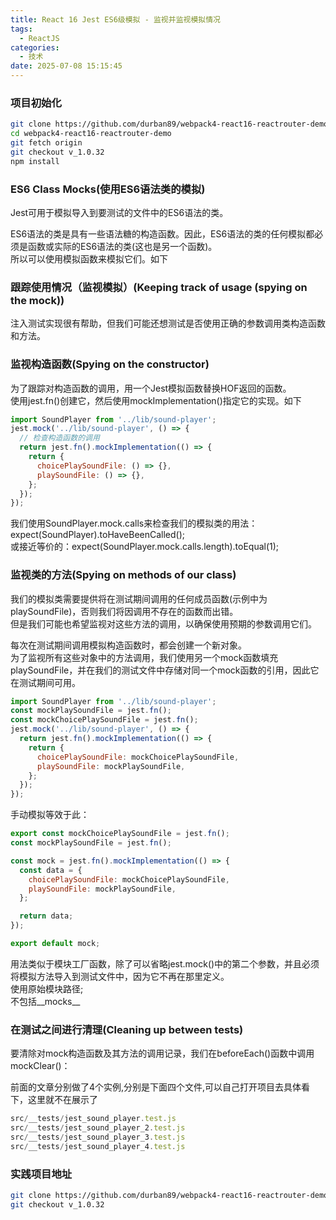 ```yaml
---
title: React 16 Jest ES6级模拟 - 监视并监视模拟情况
tags:
  - ReactJS
categories:
  - 技术
date: 2025-07-08 15:15:45
---
```


### **项目初始化**

```bash
git clone https://github.com/durban89/webpack4-react16-reactrouter-demo.git 
cd webpack4-react16-reactrouter-demo
git fetch origin
git checkout v_1.0.32
npm install
```

### **ES6 Class Mocks(使用ES6语法类的模拟)**

Jest可用于模拟导入到要测试的文件中的ES6语法的类。

ES6语法的类是具有一些语法糖的构造函数。因此，ES6语法的类的任何模拟都必须是函数或实际的ES6语法的类(这也是另一个函数)。  
所以可以使用模拟函数来模拟它们。如下

### **跟踪使用情况（监视模拟）(Keeping track of usage (spying on the mock))**

注入测试实现很有帮助，但我们可能还想测试是否使用正确的参数调用类构造函数和方法。

### **监视构造函数(Spying on the constructor)**

为了跟踪对构造函数的调用，用一个Jest模拟函数替换HOF返回的函数。  
使用jest.fn()创建它，然后使用mockImplementation()指定它的实现。如下

```js
import SoundPlayer from '../lib/sound-player';
jest.mock('../lib/sound-player', () => {
  // 检查构造函数的调用
  return jest.fn().mockImplementation(() => {
    return {
      choicePlaySoundFile: () => {},
      playSoundFile: () => {},
    };
  });
});
```

我们使用SoundPlayer.mock.calls来检查我们的模拟类的用法：expect(SoundPlayer).toHaveBeenCalled();  
或接近等价的：expect(SoundPlayer.mock.calls.length).toEqual(1);

### **监视类的方法(Spying on methods of our class)**

我们的模拟类需要提供将在测试期间调用的任何成员函数(示例中为playSoundFile)，否则我们将因调用不存在的函数而出错。  
但是我们可能也希望监视对这些方法的调用，以确保使用预期的参数调用它们。

每次在测试期间调用模拟构造函数时，都会创建一个新对象。  
为了监视所有这些对象中的方法调用，我们使用另一个mock函数填充playSoundFile，并在我们的测试文件中存储对同一个mock函数的引用，因此它在测试期间可用。

```js
import SoundPlayer from '../lib/sound-player';
const mockPlaySoundFile = jest.fn();
const mockChoicePlaySoundFile = jest.fn();
jest.mock('../lib/sound-player', () => {
  return jest.fn().mockImplementation(() => {
    return {
      choicePlaySoundFile: mockChoicePlaySoundFile,
      playSoundFile: mockPlaySoundFile,
    };
  });
});
```

手动模拟等效于此：

```js
export const mockChoicePlaySoundFile = jest.fn();
const mockPlaySoundFile = jest.fn();

const mock = jest.fn().mockImplementation(() => {
  const data = {
    choicePlaySoundFile: mockChoicePlaySoundFile,
    playSoundFile: mockPlaySoundFile,
  };

  return data;
});

export default mock;
```

用法类似于模块工厂函数，除了可以省略jest.mock()中的第二个参数，并且必须将模拟方法导入到测试文件中，因为它不再在那里定义。  
使用原始模块路径;  
不包括\_\_mocks\_\_

### **在测试之间进行清理(Cleaning up between tests)**

要清除对mock构造函数及其方法的调用记录，我们在beforeEach()函数中调用mockClear()：

前面的文章分别做了4个实例,分别是下面四个文件,可以自己打开项目去具体看下，这里就不在展示了

```js
src/__tests/jest_sound_player.test.js
src/__tests/jest_sound_player_2.test.js
src/__tests/jest_sound_player_3.test.js
src/__tests/jest_sound_player_4.test.js
```

### **实践项目地址**

```bash
git clone https://github.com/durban89/webpack4-react16-reactrouter-demo.git
git checkout v_1.0.32
```

